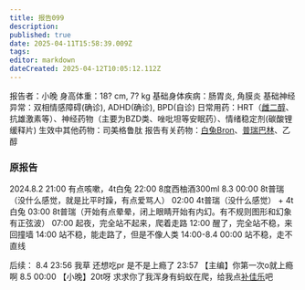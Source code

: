 ```yaml
---
title: 报告099
description: 
published: true
date: 2025-04-11T15:58:39.009Z
tags: 
editor: markdown
dateCreated: 2025-04-12T10:05:12.112Z
---
```


报告者：小晚
身高体重：18? cm, 7? kg
基础身体疾病：肠胃炎, 角膜炎
基础神经异常：双相情感障碍(确诊), ADHD(确诊), BPD(自诊)
日常用药：HRT（[雌二醇](/drug/E2/)、抗雄激素等）、神经药物（主要为BZD类、唑吡坦等安眠药）、情绪稳定剂(碳酸锂缓释片)
生效中其他药物：司美格鲁肽
报告有关药物：[白兔Bron](/drug/%E7%99%BD%E5%85%94Bron/)、[普瑞巴林](/drug/PR80/)、乙醇

### 原报告
2024.8.2
21:00 有点咳嗽，4t白兔
22:00 8度西柚酒300ml
8.3 00:00 8t普瑞（没什么感觉，就是比平时躁，有点爱骂人）
02:00 4t普瑞（没什么感觉） + 4t白兔
03:00 8t普瑞（开始有点晕晕，闭上眼睛开始有内幻。有不规则图形和幻象有正弦波）
07:00 起夜，完全站不起来，爬着走路
12:00 醒了，完全站不稳，来回撞墙
14:00 站不稳，能走路了，但是不像人类
14:00-8.4 00:00 站不稳，走不直线

后续：
8.4 23:56 我草 还想吃pr 是不是上瘾了
23:57 【主编】你第一次o就上瘾啊
8.5 00:00 【小晚】20t呀 求求你了我浑身有蚂蚁在爬，给我点[补佳乐](/drug/E2/)吧
